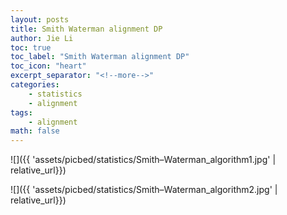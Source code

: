```yaml
---
layout: posts
title: Smith Waterman alignment DP
author: Jie Li
toc: true
toc_label: "Smith Waterman alignment DP"
toc_icon: "heart"
excerpt_separator: "<!--more-->"
categories:
    - statistics
    - alignment
tags:
    - alignment
math: false
---
```


![]({{ 'assets/picbed/statistics/Smith–Waterman_algorithm1.jpg' | relative_url}})
<br>

![]({{ 'assets/picbed/statistics/Smith–Waterman_algorithm2.jpg' | relative_url}})